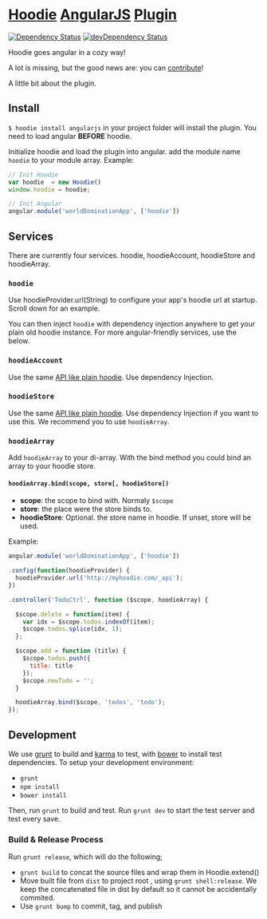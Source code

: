 [Hoodie](http://hood.ie) [AngularJS](http://angularjs.org/) [Plugin](http://hood.ie/#plugins)
======================
[![Dependency Status](https://david-dm.org/elmarburke/hoodie-plugin-angularjs.png)](https://david-dm.org/elmarburke/hoodie-plugin-angularjs)
[![devDependency Status](https://david-dm.org/elmarburke/hoodie-plugin-angularjs/dev-status.png)](https://david-dm.org/elmarburke/hoodie-plugin-angularjs#info=devDependencies)

Hoodie goes angular in a cozy way!

A lot is missing, but the good news are: you can [contribute](https://github.com/elmarburke/hoodie-plugin-angularjs/fork)!

A little bit about the plugin.

Install
-------

`$ hoodie install angularjs` in your project folder will install the plugin. You need to load angular **BEFORE** hoodie.

Initialize hoodie and load the plugin into angular. add the module name `hoodie` to your module array. Example:

```js
// Init Hoodie
var hoodie  = new Hoodie()
window.hoodie = hoodie;

// Init Angular
angular.module('worldDominationApp', ['hoodie'])
```

Services
--------

There are currently four services. hoodie, hoodieAccount, hoodieStore and hoodieArray.

### `hoodie`

Use hoodieProvider.url(String) to configure your app's hoodie url at startup.  Scroll down for an example.

You can then inject `hoodie` with dependency injection anywhere to get your plain old hoodie instance.  For more angular-friendly services, use the below.

### `hoodieAccount`

Use the same [API like plain hoodie](http://hood.ie/#docs). Use dependency Injection.

### `hoodieStore`

Use the same [API like plain hoodie](http://hood.ie/#docs). Use dependency Injection if you want to use this. We recommend you to use `hoodieArray`.

### `hoodieArray`

Add `hoodieArray` to your di-array. With the bind method you could bind an array to your hoodie store.

#### `hoodieArray.bind(scope, store[, hoodieStore])`

* **scope**: the scope to bind with. Normaly `$scope`
* **store**: the place were the store binds to.
* **hoodieStore**: Optional. the store name in hoodie. If unset, store will be used.

Example:

```js
angular.module('worldDominationApp', ['hoodie'])

.config(function(hoodieProvider) {
  hoodieProvider.url('http://myhoodie.com/_api');
})

.controller('TodoCtrl', function ($scope, hoodieArray) {

  $scope.delete = function(item) {
    var idx = $scope.todos.indexOf(item);
    $scope.todos.splice(idx, 1);
  };

  $scope.add = function (title) {
    $scope.todos.push({
      title: title
    });
    $scope.newTodo = '';
  }

  hoodieArray.bind($scope, 'todos', 'todo');
});
```

Development
-----------

We use [grunt](http://gruntjs.com) to build and [karma](http://karma-runner.github.io) to test, with [bower](http://bower.io) to install test dependencies.  To setup your development environment:

- `grunt`
- `npm install`
- `bower install`

Then, run `grunt` to build and test.  Run `grunt dev` to start the test server and test every save.  

### Build & Release Process

Run `grunt release`, which will do the following;
- `grunt build` to concat the source files and wrap them in Hoodie.extend()
- Move built file from `dist` to project root , using `grunt shell:release`.  We keep the concatenated file in dist by default so it cannot be accidentally commited.
- Use `grunt bump` to commit, tag, and publish

